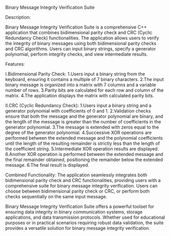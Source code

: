 Binary Message Integrity Verification Suite

Description:

Binary Message Integrity Verification Suite is a comprehensive C++ application that combines bidimensional parity check and CRC (Cyclic Redundancy Check) functionalities. The application allows users to verify the integrity of binary messages using both bidimensional parity checks and CRC algorithms. Users can input binary strings, specify a generator polynomial, perform integrity checks, and view intermediate results.

Features:

I.Bidimensional Parity Check:
1.Users input a binary string from the keyboard, ensuring it contains a multiple of 7 binary characters.
2.The input binary message is organized into a matrix with 7 columns and a variable number of rows.
3.Parity bits are calculated for each row and column of the matrix.
4.The application displays the matrix with calculated parity bits.

II.CRC (Cyclic Redundancy Check):
1.Users input a binary string and a generator polynomial with coefficients of 0 and 1.
2.Validation checks ensure that both the message and the generator polynomial are binary, and the length of the message is greater than the number of coefficients in the generator polynomial.
3.The message is extended with zeros equal to the degree of the generator polynomial.
4.Successive XOR operations are performed between the extended message and the polynomial coefficients until the length of the resulting remainder is strictly less than the length of the coefficient string.
5.Intermediate XOR operation results are displayed.
6.Another XOR operation is performed between the extended message and the final remainder obtained, positioning the remainder below the extended message.
6.The final result is displayed.

Combined Functionality:
The application seamlessly integrates both bidimensional parity check and CRC functionalities, providing users with a comprehensive suite for binary message integrity verification.
Users can choose between bidimensional parity check or CRC, or perform both checks sequentially on the same input message.

Binary Message Integrity Verification Suite offers a powerful toolset for ensuring data integrity in binary communication systems, storage applications, and data transmission protocols. Whether used for educational purposes or in practical scenarios requiring robust data validation, the suite provides a versatile solution for binary message integrity verification.
